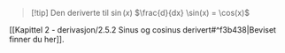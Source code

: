 > [!tip] Den deriverte til $\sin(x)$ 
>   $\frac{d}{dx} \sin(x) = \cos(x)$

[[Kapittel 2 - derivasjon/2.5.2 Sinus og cosinus derivert#^f3b438|Beviset finner du her]].
